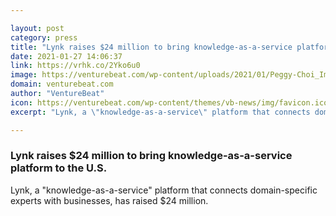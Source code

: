 ```yaml
---

layout: post
category: press
title: "Lynk raises $24 million to bring knowledge-as-a-service platform to the U.S."
date: 2021-01-27 14:06:37
link: https://vrhk.co/2Yko6u0
image: https://venturebeat.com/wp-content/uploads/2021/01/Peggy-Choi_Image-4-e1611751136650.jpg?w=1200&strip=all
domain: venturebeat.com
author: "VentureBeat"
icon: https://venturebeat.com/wp-content/themes/vb-news/img/favicon.ico
excerpt: "Lynk, a \"knowledge-as-a-service\" platform that connects domain-specific experts with businesses, has raised $24 million."

---
```


### Lynk raises $24 million to bring knowledge-as-a-service platform to the U.S.

Lynk, a "knowledge-as-a-service" platform that connects domain-specific experts with businesses, has raised $24 million.